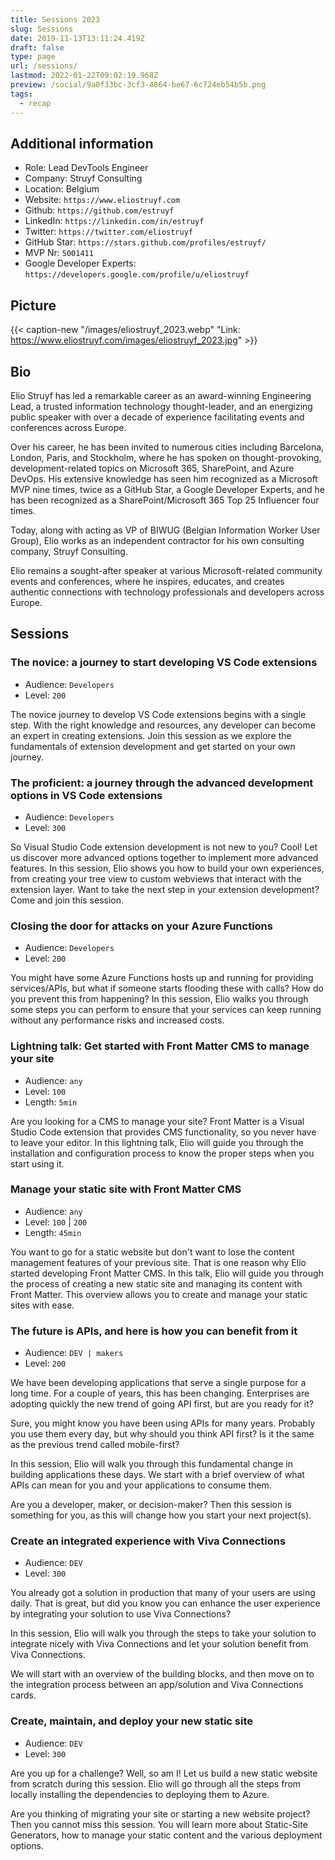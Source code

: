 ```yaml
---
title: Sessions 2023
slug: Sessions
date: 2019-11-13T13:11:24.419Z
draft: false
type: page
url: /sessions/
lastmod: 2022-01-22T09:02:19.968Z
preview: /social/9a0f33bc-3cf3-4864-be67-6c724eb54b5b.png
tags:
  - recap
---
```


## Additional information

- Role: Lead DevTools Engineer
- Company: Struyf Consulting
- Location: Belgium
- Website: `https://www.eliostruyf.com`
- Github: `https://github.com/estruyf`
- LinkedIn: `https://linkedin.com/in/estruyf`
- Twitter: `https://twitter.com/eliostruyf`
- GitHub Star: `https://stars.github.com/profiles/estruyf/`
- MVP Nr: `5001411`
- Google Developer Experts: `https://developers.google.com/profile/u/eliostruyf`

## Picture

{{< caption-new "/images/eliostruyf_2023.webp" "Link: <https://www.eliostruyf.com/images/eliostruyf_2023.jpg>" >}}

## Bio

Elio Struyf has led a remarkable career as an award-winning Engineering Lead, a trusted information technology thought-leader, and an energizing public speaker with over a decade of experience facilitating events and conferences across Europe.

Over his career, he has been invited to numerous cities including Barcelona, London, Paris, and Stockholm, where he has spoken on thought-provoking, development-related topics on Microsoft 365, SharePoint, and Azure DevOps. His extensive knowledge has seen him recognized as a Microsoft MVP nine times, twice as a GitHub Star, a Google Developer Experts, and he has been recognized as a SharePoint/Microsoft 365 Top 25 Influencer four times.

Today, along with acting as VP of BIWUG (Belgian Information Worker User Group), Elio works as an independent contractor for his own consulting company, Struyf Consulting.

Elio remains a sought-after speaker at various Microsoft-related community events and conferences, where he inspires, educates, and creates authentic connections with technology professionals and developers across Europe.

## Sessions

### The novice: a journey to start developing VS Code extensions

- Audience: `Developers`
- Level: `200`

The novice journey to develop VS Code extensions begins with a single step. With the right knowledge and resources, any developer can become an expert in creating extensions. Join this session as we explore the fundamentals of extension development and get started on your own journey.

### The proficient: a journey through the advanced development options in VS Code extensions

- Audience: `Developers`
- Level: `300`

So Visual Studio Code extension development is not new to you? Cool! Let us discover more advanced options together to implement more advanced features. In this session, Elio shows you how to build your own experiences, from creating your tree view to custom webviews that interact with the extension layer. Want to take the next step in your extension development? Come and join this session.

### Closing the door for attacks on your Azure Functions

- Audience: `Developers`
- Level: `200`

You might have some Azure Functions hosts up and running for providing services/APIs, but what if someone starts flooding these with calls? How do you prevent this from happening? In this session, Elio walks you through some steps you can perform to ensure that your services can keep running without any performance risks and increased costs.

### Lightning talk: Get started with Front Matter CMS to manage your site

- Audience: `any`
- Level: `100`
- Length: `5min`

Are you looking for a CMS to manage your site? Front Matter is a Visual Studio Code extension that provides CMS functionality, so you never have to leave your editor. In this lightning talk, Elio will guide you through the installation and configuration process to know the proper steps when you start using it.

### Manage your static site with Front Matter CMS

- Audience: `any`
- Level: `100` | `200`
- Length: `45min`

You want to go for a static website but don't want to lose the content management features of your previous site. That is one reason why Elio started developing Front Matter CMS. In this talk, Elio will guide you through the process of creating a new static site and managing its content with Front Matter. This overview allows you to create and manage your static sites with ease.

### The future is APIs, and here is how you can benefit from it

- Audience: `DEV | makers`
- Level: `200`

We have been developing applications that serve a single purpose for a long time. For a couple of years, this has been changing. Enterprises are adopting quickly the new trend of going API first, but are you ready for it?

Sure, you might know you have been using APIs for many years. Probably you use them every day, but why should you think API first? Is it the same as the previous trend called mobile-first?

In this session, Elio will walk you through this fundamental change in building applications these days. We start with a brief overview of what APIs can mean for you and your applications to consume them.

Are you a developer, maker, or decision-maker? Then this session is something for you, as this will change how you start your next project(s).

### Create an integrated experience with Viva Connections

- Audience: `DEV`
- Level: `300`

You already got a solution in production that many of your users are using daily. That is great, but did you know you can enhance the user experience by integrating your solution to use Viva Connections?

In this session, Elio will walk you through the steps to take your solution to integrate nicely with Viva Connections and let your solution benefit from Viva Connections.

We will start with an overview of the building blocks, and then move on to the integration process between an app/solution and Viva Connections cards.

### Create, maintain, and deploy your new static site

- Audience: `DEV`
- Level: `300`

Are you up for a challenge? Well, so am I! Let us build a new static website from scratch during this session. Elio will go through all the steps from locally installing the dependencies to deploying them to Azure.

Are you thinking of migrating your site or starting a new website project? Then you cannot miss this session. You will learn more about Static-Site Generators, how to manage your static content and the various deployment options.
